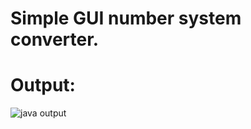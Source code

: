 # Simple GUI number system converter.


# Output:
![java output](https://github.com/Alden-Crist/Number-System-Converter/assets/147938258/bd83807e-820b-4382-b9bb-9138db165abf)
